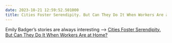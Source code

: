 ```yaml
---
date: 2023-10-21 12:59:52.501000
title: Cities Foster Serendipity. But Can They Do It When Workers Are at Home?
---
```


Emily Badger’s stories are always interesting --> [Cities Foster Serendipity. But Can They Do It When Workers Are at Home?](https://www.nytimes.com/2023/10/20/upshot/remote-work-tech-innovation.html?unlocked_article_code=1.4Uw.kEXd.2q4RH1JQ239A)